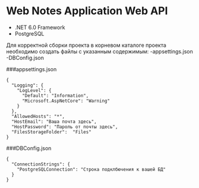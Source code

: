 # Web Notes Application Web API

+ .NET 6.0 Framework <br />
+ PostgreSQL

Для корректной сборки проекта в корневом каталоге проекта необходимо создать файлы с указанным содержимым:
-appsettings.json
-DBConfig.json

###appsettings.json
```
{
  "Logging": {
    "LogLevel": {
      "Default": "Information",
      "Microsoft.AspNetCore": "Warning"
    }
  },
  "AllowedHosts": "*",
  "HostEmail": "Ваша почта здесь",
  "HostPassword": "Пароль от почты здесь",
  "FilesStorageFolder":  "Files"
}
```


###DBConfig.json
```
{
  "ConnectionStrings": {
    "PostgreSQLConnection": "Строка подклбючения к вашей БД"
  }
}
```

